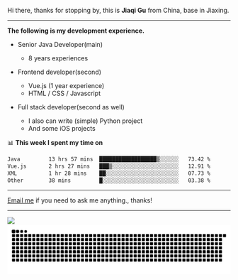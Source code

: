 Hi there, thanks for stopping by, this is **Jiaqi Gu** from China, base in Jiaxing.

---

**The following is my development experience.**

- Senior Java Developer(main)
  - 8 years experiences

- Frontend developer(second)
  - Vue.js (1 year experience)
  - HTML / CSS / Javascript
  
- Full stack developer(second as well)
  - I also can write (simple) Python project
  - And some iOS projects

📊 **This week I spent my time on**
<!--START_SECTION:waka-->

```text
Java         13 hrs 57 mins  ██████████████████▒░░░░░░   73.42 %
Vue.js       2 hrs 27 mins   ███▒░░░░░░░░░░░░░░░░░░░░░   12.91 %
XML          1 hr 28 mins    ██░░░░░░░░░░░░░░░░░░░░░░░   07.73 %
Other        38 mins         █░░░░░░░░░░░░░░░░░░░░░░░░   03.38 %
```

<!--END_SECTION:waka-->

---

[Email me](mailto:htk2klwgr@mozmail.com?subject=Hiring_from_GitHub) if you need to ask me anything., thanks!

---

![]( https://visitor-badge.glitch.me/badge?page_id=githubgujiaqi)
![]( https://github.com/droid-Q/droid-Q/raw/output/github-contribution-grid-snake.svg#gh-dark-mode-only)
